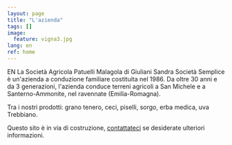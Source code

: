 ```yaml
---
layout: page
title: "L'azienda"
tags: []
image:
  feature: vigna3.jpg
lang: en
ref: home
---
```


EN
La Società Agricola Patuelli Malagola di Giuliani Sandra Società Semplice è un'azienda a conduzione familiare costituita nel 1986. Da oltre 30 anni e da 3 generazioni, l'azienda conduce terreni agricoli a San Michele e a Santerno-Ammonite, nel ravennate (Emilia-Romagna).

Tra i nostri prodotti: grano tenero, ceci, piselli, sorgo, erba medica, uva Trebbiano.   


Questo sito è in via di costruzione, [contattateci](/contatti) se desiderate ulteriori informazioni.   
